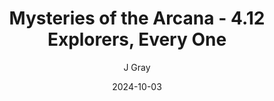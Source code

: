 ---
title: 'Mysteries of the Arcana - 4.12 Explorers, Every One'
alt: 'Mysteries of the Arcana'
date: '2024-10-03'
author: 'J Gray'
artist: 'Gennifer'
---